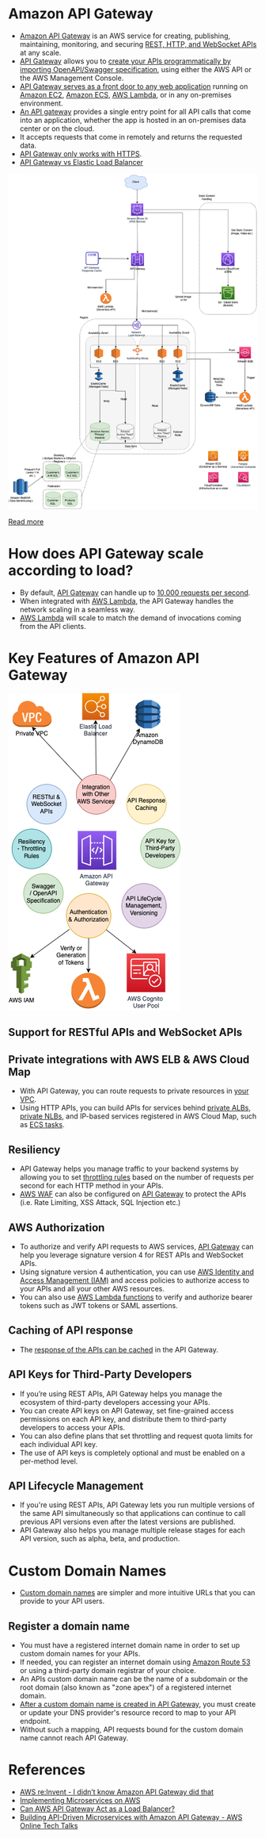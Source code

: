 # Amazon API Gateway
- [Amazon API Gateway](https://docs.aws.amazon.com/apigateway/latest/developerguide/welcome.html) is an AWS service for creating, publishing, maintaining, monitoring, and securing [REST, HTTP, and WebSocket APIs](../../../1_HLDDesignComponents/2_APITechOptions/REST.md) at any scale.
- [API Gateway](https://docs.aws.amazon.com/apigateway/latest/developerguide/welcome.html) allows you to [create your APIs programmatically by importing OpenAPI/Swagger specification](../../../1_HLDDesignComponents/2_APITechOptions/API_Documentation/Swagger/OpenAPISpec.md), using either the AWS API or the AWS Management Console. 
- [API Gateway serves as a front door to any web application](https://aws.amazon.com/api-gateway/features/) running on [Amazon EC2](../../3_ComputeServices/AmazonEC2), [Amazon ECS](../../4_ContainerOrchestrationServices/AmazonECS), [AWS Lambda](../../3_ComputeServices/AWSLambda/Readme.md), or in any on-premises environment. 
- [An API gateway](https://aws.amazon.com/premiumsupport/knowledge-center/api-gateway-cloudfront-distribution/) provides a single entry point for all API calls that come into an application, whether the app is hosted in an on-premises data center or on the cloud. 
- It accepts requests that come in remotely and returns the requested data.
- [API Gateway only works with HTTPS](https://docs.aws.amazon.com/apigateway/latest/developerguide/setup-http-integrations.html).
- [API Gateway vs Elastic Load Balancer](../AmazonAPIGatewayVsELB.md)

![img.png](../../0_AWSDesigns/DesignScalableSystemWithRDMS/assets/DesignScalableSystemWithRelationalDBOnAWS.drawio.png)

[Read more](../../0_AWSDesigns/DesignScalableSystemWithRDMS/README.md)

# How does API Gateway scale according to load?
- By default, [API Gateway]() can handle up to [10,000 requests per second](../../../1_HLDDesignComponents/0_SystemGlossaries/Scalability/LatencyThroughput.md).
- When integrated with [AWS Lambda](../../3_ComputeServices/AWSLambda/Readme.md), the API Gateway handles the network scaling in a seamless way.
- [AWS Lambda](../../3_ComputeServices/AWSLambda/Readme.md) will scale to match the demand of invocations coming from the API clients.

# Key Features of Amazon API Gateway

![img.png](assets/AmazonAPIGateway_Features.drawio.png)

## Support for RESTful APIs and WebSocket APIs

## Private integrations with AWS ELB & AWS Cloud Map
- With API Gateway, you can route requests to private resources in [your VPC](../AmazonVPC.md). 
- Using HTTP APIs, you can build APIs for services behind [private ALBs, private NLBs](../ElasticLoadBalancer/Readme.md), and IP-based services registered in AWS Cloud Map, such as [ECS tasks](../../4_ContainerOrchestrationServices/AmazonECS/Readme.md).
  
## Resiliency
- API Gateway helps you manage traffic to your backend systems by allowing you to set [throttling rules](https://docs.aws.amazon.com/apigateway/latest/developerguide/api-gateway-request-throttling.html) based on the number of requests per second for each HTTP method in your APIs.
- [AWS WAF](../../2_SecurityAndIdentityServices/AWSWAF.md) can also be configured on [API Gateway](https://docs.aws.amazon.com/apigateway/latest/developerguide/apigateway-control-access-aws-waf.html) to protect the APIs (i.e. Rate Limiting, XSS Attack, SQL Injection etc.)

## AWS Authorization
- To authorize and verify API requests to AWS services, [API Gateway]() can help you leverage signature version 4 for REST APIs and WebSocket APIs. 
- Using signature version 4 authentication, you can use [AWS Identity and Access Management (IAM)](../../2_SecurityAndIdentityServices/AWSUsers&AccessMgmt/AWSIAM.md) and access policies to authorize access to your APIs and all your other AWS resources.
- You can also use [AWS Lambda functions](../../3_ComputeServices/AWSLambda/Readme.md) to verify and authorize bearer tokens such as JWT tokens or SAML assertions.

## Caching of API response
- The [response of the APIs can be cached](https://docs.aws.amazon.com/apigateway/latest/developerguide/api-gateway-caching.html) in the API Gateway.

## API Keys for Third-Party Developers
- If you’re using REST APIs, API Gateway helps you manage the ecosystem of third-party developers accessing your APIs.
- You can create API keys on API Gateway, set fine-grained access permissions on each API key, and distribute them to third-party developers to access your APIs. 
- You can also define plans that set throttling and request quota limits for each individual API key. 
- The use of API keys is completely optional and must be enabled on a per-method level.

## API Lifecycle Management
- If you're using REST APIs, API Gateway lets you run multiple versions of the same API simultaneously so that applications can continue to call previous API versions even after the latest versions are published. 
- API Gateway also helps you manage multiple release stages for each API version, such as alpha, beta, and production.

# Custom Domain Names
- [Custom domain names](https://docs.aws.amazon.com/apigateway/latest/developerguide/how-to-custom-domains.html) are simpler and more intuitive URLs that you can provide to your API users.

## Register a domain name
- You must have a registered internet domain name in order to set up custom domain names for your APIs. 
- If needed, you can register an internet domain using [Amazon Route 53](../AmazonRoute53.md) or using a third-party domain registrar of your choice. 
- An APIs custom domain name can be the name of a subdomain or the root domain (also known as "zone apex") of a registered internet domain.
- [After a custom domain name is created in API Gateway](https://docs.aws.amazon.com/apigateway/latest/developerguide/how-to-custom-domains.html), you must create or update your DNS provider's resource record to map to your API endpoint. 
- Without such a mapping, API requests bound for the custom domain name cannot reach API Gateway.

# References
- [AWS re:Invent - I didn’t know Amazon API Gateway did that](https://www.youtube.com/watch?v=yfJZc3sJZ8E)
- [Implementing Microservices on AWS](https://docs.aws.amazon.com/whitepapers/latest/microservices-on-aws/microservices.html)
- [Can AWS API Gateway Act as a Load Balancer?](https://dashbird.io/blog/can-api-gateway-act-load-balancer/)
- [Building API-Driven Microservices with Amazon API Gateway - AWS Online Tech Talks](https://www.youtube.com/watch?v=xkDcBssNd1g)